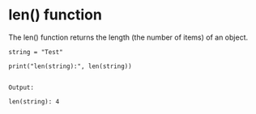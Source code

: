 # len\(\) function

The len\(\) function returns the length \(the number of items\) of an object.



```
string = "Test"

print("len(string):", len(string))


Output:

len(string): 4
```



